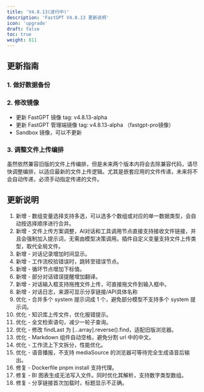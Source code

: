 ```yaml
---
title: 'V4.8.13(进行中)'
description: 'FastGPT V4.8.13 更新说明'
icon: 'upgrade'
draft: false
toc: true
weight: 811
---
```


## 更新指南

### 1. 做好数据备份

### 2. 修改镜像

- 更新 FastGPT 镜像 tag: v4.8.13-alpha
- 更新 FastGPT 管理端镜像 tag: v4.8.13-alpha （fastgpt-pro镜像）
- Sandbox 镜像，可以不更新

### 3. 调整文件上传编排

虽然依然兼容旧版的文件上传编排，但是未来两个版本内将会去除兼容代码，请尽快调整编排，以适应最新的文件上传逻辑。尤其是嵌套应用的文件传递，未来将不会自动传递，必须手动指定传递的文件。

## 更新说明

1. 新增 - 数组变量选择支持多选，可以选多个数组或对应的单一数据类型，会自动按选择顺序进行合并。
2. 新增 - 文件上传方案调整，AI对话和工具调用节点直接支持接收文件链接，并且会强制加入提示词，无需由模型决策调用。插件自定义变量支持文件上传类型，取代全局文件。 
3. 新增 - 对话记录增加时间显示。 
4. 新增 - 工作流校验错误时，跳转至错误节点。  
5. 新增 - 循环节点增加下标值。 
6. 新增 - 部分对话错误提醒增加翻译。 
7. 新增 - 对话输入框支持拖拽文件上传，可直接拖文件到输入框中。  
8. 新增 - 对话日志，来源可显示分享链接/API具体名称
9. 优化 - 合并多个 system 提示词成 1 个，避免部分模型不支持多个 system 提示词。  
10. 优化 - 知识库上传文件，优化报错提示。  
11. 优化 - 全文检索语句，减少一轮子查询。  
12. 优化 - 修改 findLast 为 [...array].reverse().find，适配旧版浏览器。  
13. 优化 - Markdown 组件自动空格，避免分割 url 中的中文。  
14. 优化 - 工作流上下文拆分，性能优化。 
15. 优化 - 语音播报，不支持 mediaSource 的浏览器可等待完全生成语音后输出。 
16. 修复 - Dockerfile pnpm install 支持代理。 
17. 修复 - BI 图表生成无法写入文件。同时优化其解析，支持数字类型数组。
18. 修复 - 分享链接首次加载时，标题显示不正确。 
